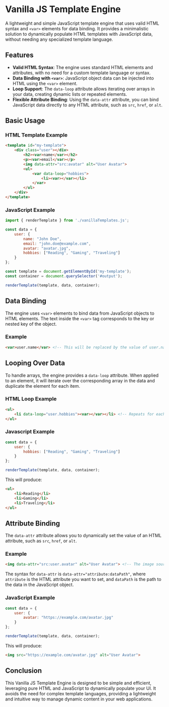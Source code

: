 # Vanilla JS Template Engine

A lightweight and simple JavaScript template engine that uses valid HTML syntax and `<var>` elements for data binding. It provides a minimalistic solution to dynamically populate HTML templates with JavaScript data, without needing any specialized template language.

## Features

- **Valid HTML Syntax**: The engine uses standard HTML elements and attributes, with no need for a custom template language or syntax.
- **Data Binding with `<var>`**: JavaScript object data can be injected into HTML using the `<var>` element.
- **Loop Support**: The `data-loop` attribute allows iterating over arrays in your data, creating dynamic lists or repeated elements.
- **Flexible Attribute Binding**: Using the `data-attr` attribute, you can bind JavaScript data directly to any HTML attribute, such as `src`, `href`, or `alt`.

## Basic Usage

### HTML Template Example

```html
<template id="my-template">
    <div class="user"></div>
        <h2><var>name</var></h2>
        <p><var>email</var></p>
        <img data-attr="src:avatar" alt="User Avatar">
        <ul>
            <var data-loop="hobbies">
                <li><var></var></li> 
            </var>
        </ul>
    </div>
</template>
```

### JavaScript Example

```javascript
import { renderTemplate } from './vanillaTemplates.js';

const data = {
    user: {
        name: "John Doe",
        email: "john.doe@example.com",
        avatar: "avatar.jpg",
        hobbies: ["Reading", "Gaming", "Traveling"]
    }
};

const template = document.getElementById('my-template');
const container = document.querySelector('#output');

renderTemplate(template, data, container);
```

## Data Binding

The engine uses `<var>` elements to bind data from JavaScript objects to HTML elements. The text inside the `<var>` tag corresponds to the key or nested key of the object.

### Example

```html
<var>user.name</var> <!-- This will be replaced by the value of user.name from the data object -->
```

## Looping Over Data

To handle arrays, the engine provides a `data-loop` attribute. When applied to an element, it will iterate over the corresponding array in the data and duplicate the element for each item.

### HTML Loop Example

```html
<ul>
    <li data-loop="user.hobbies"><var></var></li> <!-- Repeats for each hobby in the user.hobbies array -->
</ul>
```

### Javascript Example

```javascript
const data = {
    user: {
        hobbies: ["Reading", "Gaming", "Traveling"]
    }
};

renderTemplate(template, data, container);
```

This will produce:

```html
<ul>
    <li>Reading</li>
    <li>Gaming</li>
    <li>Traveling</li>
</ul>
```

## Attribute Binding

The `data-attr` attribute allows you to dynamically set the value of an HTML attribute, such as `src`, `href`, or `alt`.

### Example

```html
<img data-attr="src:user.avatar" alt="User Avatar"> <!-- The image source will be set dynamically -->
```

The syntax for `data-attr` is `data-attr="attribute:dataPath"`, where `attribute` is the HTML attribute you want to set, and `dataPath` is the path to the data in the JavaScript object.

### JavaScript Example

```javascript
const data = {
    user: {
        avatar: "https://example.com/avatar.jpg"
    }
};

renderTemplate(template, data, container);
```

This will produce:

```html
<img src="https://example.com/avatar.jpg" alt="User Avatar">
```

## Conclusion

This Vanilla JS Template Engine is designed to be simple and efficient, leveraging pure HTML and JavaScript to dynamically populate your UI. It avoids the need for complex template languages, providing a lightweight and intuitive way to manage dynamic content in your web applications.
